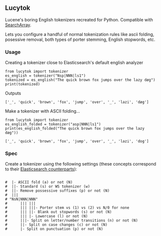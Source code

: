 ## Lucytok

Lucene's boring English tokenizers recreated for Python. Compatible with [SearchArray](http://github.com/softwaredoug/searcharray).

Lets you configure a handful of normal tokenization rules like ascii folding, posessive removal, both types of 
porter stemming, English stopwords, etc.


### Usage

Creating a tokenizer close to Elasticsearch's default english analyzer

```
from lucytok import tokenizer
es_english = tokenizer("Nsp|NNN|ls1")
tokenized = es_english("The quick brown fox jumps over the lazy døg")
print(tokenized)
```

Outputs

```
['_', 'quick', 'brown', 'fox', 'jump', 'over', '_', 'lazi', 'døg']
```

Make a tokenizer with ASCII folding...

```
from lucytok import tokenizer
es_english_folded = tokenizer("asp|NNN|ls1")
print(es_english_folded("The quick brown fox jumps over the lazy døg"))
```

```
['_', 'quick', 'brown', 'fox', 'jump', 'over', '_', 'lazi', 'dog']
```

### Spec

Create a tokenizer using the following settings (these concepts
correspond to their [Elasticsearch counterparts](https://www.elastic.co/guide/en/elasticsearch/reference/current/analysis.html)):

```

#  |- ASCII fold (a) or not (N)
#  ||- Standard (s) or WS tokenizer (w)
#  ||- Remove possessive suffixes (p) or not (N)
#  |||
# "NsN|NNN|NNN"
#      ||| |||
#      ||| |||- Porter stem vs (1) vs (2) vs N/0 for none
#      ||| ||- Blank out stopwords (s) or not (N)
#      ||| |- Lowercase (l) or not (N)
#      |||- Split on letter/number transitions (n) or not (N)
#      ||- Split on case changes (c) or not (N)
#      |- Split on punctuation (p) or not (N)
